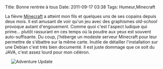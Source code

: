 Title: Bonne rentrée à tous
Date: 2011-09-17 03:38
Tags: Humeur,Minecraft


La fièvre [Minecraft](http://www.minecraft.net/) a atteint mon fils et quelques
uns de ses copains depuis deux mois. Il est amusant de voir qu'un jeu avec des
graphismes *old-school* provoque autant d'engouement. Comme quoi c'est l'aspect
ludique qui prime... plutôt rassurant en ces temps où la poudre aux yeux est
souvent auto-suffisante. Du coup, j'héberge un modeste serveur Minecraft pour
leur permettre de s'ébattre sur la même carte. Inutile de détailler
l'installation sur une Debian c'est très bien documenté. Il est juste dommage
que ce soit du JAVA, c'est assez lourd pour mon céléron.

<img src="images/05x/adventure_update.tb.png" alt="Adventure Update"
title="Adventure Update" style="margin: 0px 20px" checked="true" />